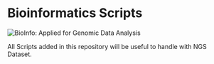 # Bioinformatics Scripts

![BioInfo: Applied for Genomic Data Analysis](logo.png)

All Scripts added in this repository will be useful to handle with NGS Dataset.
